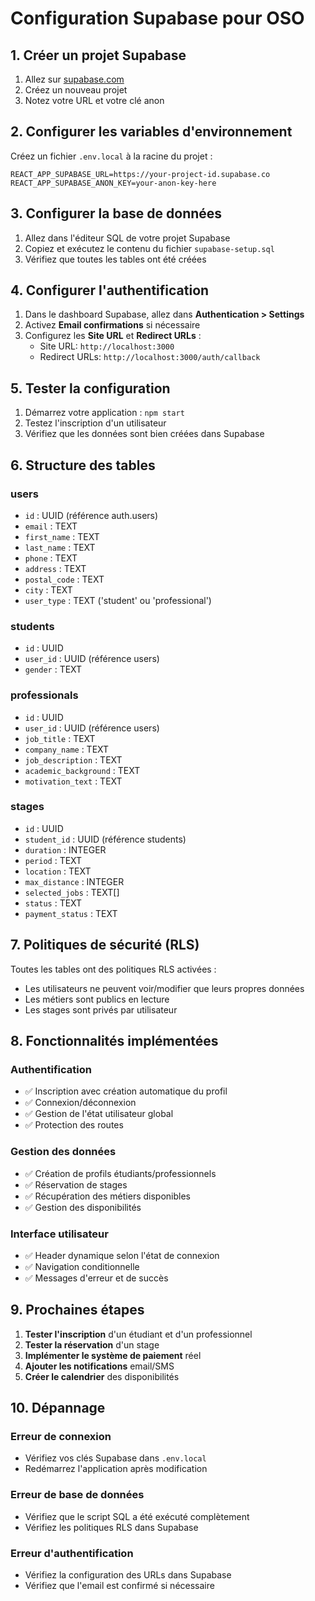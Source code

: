 # Configuration Supabase pour OSO

## 1. Créer un projet Supabase

1. Allez sur [supabase.com](https://supabase.com)
2. Créez un nouveau projet
3. Notez votre URL et votre clé anon

## 2. Configurer les variables d'environnement

Créez un fichier `.env.local` à la racine du projet :

```env
REACT_APP_SUPABASE_URL=https://your-project-id.supabase.co
REACT_APP_SUPABASE_ANON_KEY=your-anon-key-here
```

## 3. Configurer la base de données

1. Allez dans l'éditeur SQL de votre projet Supabase
2. Copiez et exécutez le contenu du fichier `supabase-setup.sql`
3. Vérifiez que toutes les tables ont été créées

## 4. Configurer l'authentification

1. Dans le dashboard Supabase, allez dans **Authentication > Settings**
2. Activez **Email confirmations** si nécessaire
3. Configurez les **Site URL** et **Redirect URLs** :
   - Site URL: `http://localhost:3000`
   - Redirect URLs: `http://localhost:3000/auth/callback`

## 5. Tester la configuration

1. Démarrez votre application : `npm start`
2. Testez l'inscription d'un utilisateur
3. Vérifiez que les données sont bien créées dans Supabase

## 6. Structure des tables

### users
- `id` : UUID (référence auth.users)
- `email` : TEXT
- `first_name` : TEXT
- `last_name` : TEXT
- `phone` : TEXT
- `address` : TEXT
- `postal_code` : TEXT
- `city` : TEXT
- `user_type` : TEXT ('student' ou 'professional')

### students
- `id` : UUID
- `user_id` : UUID (référence users)
- `gender` : TEXT

### professionals
- `id` : UUID
- `user_id` : UUID (référence users)
- `job_title` : TEXT
- `company_name` : TEXT
- `job_description` : TEXT
- `academic_background` : TEXT
- `motivation_text` : TEXT

### stages
- `id` : UUID
- `student_id` : UUID (référence students)
- `duration` : INTEGER
- `period` : TEXT
- `location` : TEXT
- `max_distance` : INTEGER
- `selected_jobs` : TEXT[]
- `status` : TEXT
- `payment_status` : TEXT

## 7. Politiques de sécurité (RLS)

Toutes les tables ont des politiques RLS activées :
- Les utilisateurs ne peuvent voir/modifier que leurs propres données
- Les métiers sont publics en lecture
- Les stages sont privés par utilisateur

## 8. Fonctionnalités implémentées

### Authentification
- ✅ Inscription avec création automatique du profil
- ✅ Connexion/déconnexion
- ✅ Gestion de l'état utilisateur global
- ✅ Protection des routes

### Gestion des données
- ✅ Création de profils étudiants/professionnels
- ✅ Réservation de stages
- ✅ Récupération des métiers disponibles
- ✅ Gestion des disponibilités

### Interface utilisateur
- ✅ Header dynamique selon l'état de connexion
- ✅ Navigation conditionnelle
- ✅ Messages d'erreur et de succès

## 9. Prochaines étapes

1. **Tester l'inscription** d'un étudiant et d'un professionnel
2. **Tester la réservation** d'un stage
3. **Implémenter le système de paiement** réel
4. **Ajouter les notifications** email/SMS
5. **Créer le calendrier** des disponibilités

## 10. Dépannage

### Erreur de connexion
- Vérifiez vos clés Supabase dans `.env.local`
- Redémarrez l'application après modification

### Erreur de base de données
- Vérifiez que le script SQL a été exécuté complètement
- Vérifiez les politiques RLS dans Supabase

### Erreur d'authentification
- Vérifiez la configuration des URLs dans Supabase
- Vérifiez que l'email est confirmé si nécessaire 